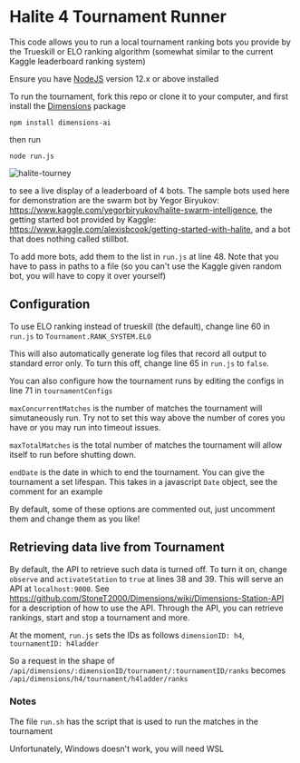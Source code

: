 # Halite 4 Tournament Runner

This code allows you to run a local tournament ranking bots you provide by the Trueskill or ELO ranking algorithm (somewhat similar to the current Kaggle leaderboard ranking system)

Ensure you have [NodeJS](https://nodejs.org/) version 12.x or above installed

To run the tournament, fork this repo or clone it to your computer, and first install the [Dimensions](https://github.com/stonet2000/dimensions) package
```
npm install dimensions-ai
```
then run
```
node run.js
```

![halite-tourney](assets/halite-tourney.gif)

to see a live display of a leaderboard of 4 bots. The sample bots used here for demonstration are the swarm bot by Yegor Biryukov: https://www.kaggle.com/yegorbiryukov/halite-swarm-intelligence, the getting started bot provided by Kaggle: https://www.kaggle.com/alexisbcook/getting-started-with-halite, and a bot that does nothing called stillbot.

To add more bots, add them to the list in `run.js` at line 48. Note that you have to pass in paths to a file (so you can't use the Kaggle given random bot, you will have to copy it over yourself)

## Configuration

To use ELO ranking instead of trueskill (the default), change line 60 in `run.js` to `Tournament.RANK_SYSTEM.ELO`

This will also automatically generate log files that record all output to standard error only. To turn this off, change line 65 in `run.js` to `false`.

You can also configure how the tournament runs by editing the configs in line 71 in `tournamentConfigs`

`maxConcurrentMatches` is the number of matches the tournament will simutaneously run. Try not to set this way above the number of cores you have or you may run into timeout issues.

`maxTotalMatches` is the total number of matches the tournament will allow itself to run before shutting down.

`endDate` is the date in which to end the tournament. You can give the tournament a set lifespan. This takes in a javascript `Date` object, see the comment for an example

By default, some of these options are commented out, just uncomment them and change them as you like!

## Retrieving data live from Tournament

By default, the API to retrieve such data is turned off. To turn it on, change `observe` and `activateStation` to `true` at lines 38 and 39. This will serve an API at `localhost:9000`. See https://github.com/StoneT2000/Dimensions/wiki/Dimensions-Station-API for a description of how to use the API. Through the API, you can retrieve rankings, start and stop a tournament and more.

At the moment, `run.js` sets the IDs as follows
`dimensionID: h4`, `tournamentID: h4ladder`

So a request in the shape of `/api/dimensions/:dimensionID/tournament/:tournamentID/ranks` becomes `/api/dimensions/h4/tournament/h4ladder/ranks`

### Notes

The file `run.sh` has the script that is used to run the matches in the tournament

Unfortunately, Windows doesn't work, you will need WSL
